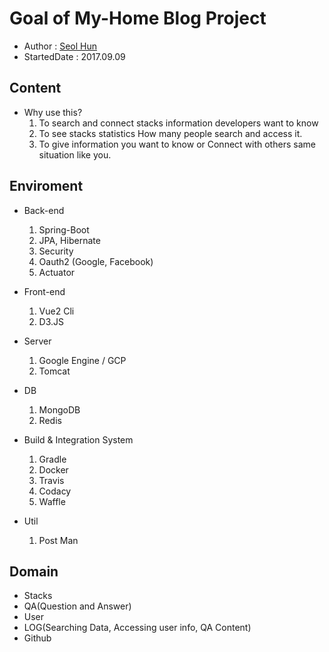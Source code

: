 # Goal of My-Home Blog Project


- Author : [Seol Hun](https://github.com/Seolhun)
- StartedDate : 2017.09.09

## Content
- Why use this?
	1. To search and connect stacks information developers want to know
	2. To see stacks statistics How many people search and access it.
	3. To give information you want to know or Connect with others same situation like you.

## Enviroment
- Back-end
	1. Spring-Boot
	2. JPA, Hibernate
	3. Security
	4. Oauth2 (Google, Facebook)
	5. Actuator

- Front-end
	1. Vue2 Cli
	2. D3.JS

- Server
	1. Google Engine / GCP
	2. Tomcat

- DB
	1. MongoDB
	2. Redis

- Build & Integration System
	1. Gradle
	2. Docker
	3. Travis
	4. Codacy
	5. Waffle

- Util
	1. Post Man

## Domain
- Stacks
- QA(Question and Answer)
- User
- LOG(Searching Data, Accessing user info, QA Content)
- Github